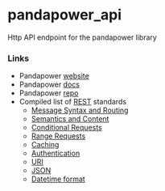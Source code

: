 # pandapower_api
Http API endpoint for the pandapower library

### Links
* Pandapower [website](https://www.pandapower.org/)
* Pandapower [docs](https://pandapower.readthedocs.io/en/v2.2.2/)
* Pandapower [repo](https://github.com/e2nIEE/pandapower)
* Compiled list of [REST](https://standards.rest/) standards
  * [Message Syntax and Routing](https://tools.ietf.org/html/rfc7230)
  * [Semantics and Content](https://tools.ietf.org/html/rfc7231)
  * [Conditional Requests](https://tools.ietf.org/html/rfc7232)
  * [Range Requests](https://tools.ietf.org/html/rfc7233)
  * [Caching](https://tools.ietf.org/html/rfc7234)
  * [Authentication](https://tools.ietf.org/html/rfc7235)
  * [URI](https://tools.ietf.org/html/rfc3986)
  * [JSON](https://tools.ietf.org/html/rfc8259)
  * [Datetime format](https://tools.ietf.org/html/rfc3339)
